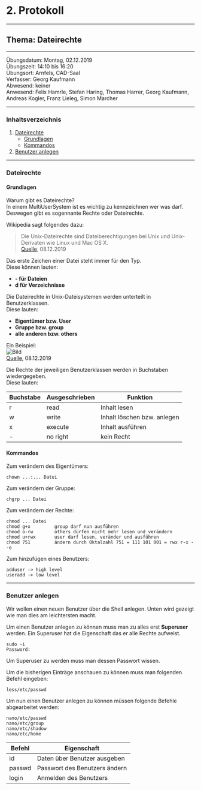 # 2. Protokoll

-------------------------------------------------

## Thema: Dateirechte

-------------------------------------------------

Übungsdatum:   Montag, 02.12.2019     
Übungszeit:    14:10 bis 16:20      
Übungsort:     Arnfels, CAD-Saal    
Verfasser:     Georg Kaufmann    
Abwesend:      keiner      
Anwesend:      Felix Hamrle, Stefan Haring, Thomas Harrer, Georg Kaufmann, Andreas Kogler, Franz Lieleg, Simon Marcher

-------------------------------------------------

### Inhaltsverzeichnis
1) [Dateirechte](#dateirechte) 
      * [Grundlagen](#grundlagen) 
      * [Kommandos](#kommandos)
1) [Benutzer anlegen](#benutzer-anlegen)

-------------------------------------------------

### Dateirechte
#### Grundlagen
Warum gibt es Dateirechte?         
In einem MultiUserSystem ist es wichtig zu kennzeichnen wer was darf. Deswegen gibt es sogennante Rechte oder Dateirechte.        

Wikipedia sagt folgendes dazu:
> Die Unix-Dateirechte sind Dateiberechtigungen bei Unix und Unix-Derivaten wie Linux und Mac OS X.           
[Quelle](https://de.wikipedia.org/wiki/Unix-Dateirechte), 08.12.2019

Das erste Zeichen einer Datei steht immer für den Typ.      
Diese können lauten:
* **- für Dateien**
* **d für Verzeichnisse**

Die Dateirechte in Unix-Dateisystemen werden unterteilt in Benutzerklassen.          
Diese lauten:
* **Eigentümer bzw. User** 
* **Gruppe bzw. group**
* **alle anderen bzw. others**

Ein Beispiel:       
![Bild](https://www.webhostone.de/images/FAQ/Webpakete/dateirechte3.png)                
[Quelle](https://www.webhostone.de/images/FAQ/Webpakete/dateirechte3.png), 08.12.2019 

Die Rechte der jeweiligen Benutzerklassen werden in Buchstaben wiedergegeben.        
Diese lauten:

| Buchstabe | Ausgeschrieben | Funktion |
| --------- | -------------- | -------- |
| r | read | Inhalt lesen |
| w | write | Inhalt löschen bzw. anlegen |
| x | execute | Inhalt ausführen |
| - | no right | kein Recht |

#### Kommandos

Zum verändern des Eigentümers:              
```
chown ...:... Datei
```

Zum verändern der Gruppe:          
```         
chgrp ... Datei
```

Zum verändern der Rechte:  
```
chmod ... Datei
chmod g+x         group darf nun ausführen
chmod o-rw        others dürfen nicht mehr lesen und verändern
chmod u+rwx       user darf lesen, veränder und ausführen
chmod 751         ändern durch Oktalzahl 751 = 111 101 001 = rwx r-x --e
```
Zum hinzufügen eines Benutzers:
```
adduser -> high level
useradd -> low level
```

-------------------------------------------------

### Benutzer anlegen

Wir wollen einen neuen Benutzer über die Shell anlegen. Unten wird gezeigt wie man dies am leichtersten macht.

Um einen Benutzer anlegen zu können muss man zu alles erst **Superuser** werden. 
Ein Superuser hat die Eigenschaft das er alle Rechte aufweist.
```
sudo -i
Password:
```
Um Superuser zu werden muss man dessen Passwort wissen.

Um die bisherigen Einträge anschauen zu können muss man folgenden Befehl eingeben:
```
less/etc/passwd
```

Um nun einen Benutzer anlegen zu können müssen folgende Befehle abgearbeitet werden:
```
nano/etc/passwd
nano/etc/group
nano/etc/shadow
nano/etc/home
```

Befehl | Eigenschaft
------ | -----------
id <Benutzername> | Daten über Benutzer ausgeben
passwd <Benutzername> | Passwort des Benutzers ändern
login <Benutzername> | Anmelden des Benutzers
